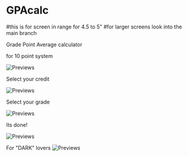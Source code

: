 # GPAcalc
#this is for screen in range for 4.5 to 5"
#for larger screens look into the main branch

Grade Point Average calculator

for 10 point system

![Previews](https://raw.github.com/DevGautam2000/GPAcalc/app-preview/images/appSimul.png)


Select your credit

![Previews](https://raw.github.com/DevGautam2000/GPAcalc/app-preview/images/credit.png)

Select your grade

![Previews](https://raw.github.com/DevGautam2000/GPAcalc/app-preview/images/grade.png)

Its done! 

![Previews](https://raw.github.com/DevGautam2000/GPAcalc/app-preview/images/calculated.png)

For "DARK" lovers
![Previews](https://raw.github.com/DevGautam2000/GPAcalc/app-preview/images/dark.png)
